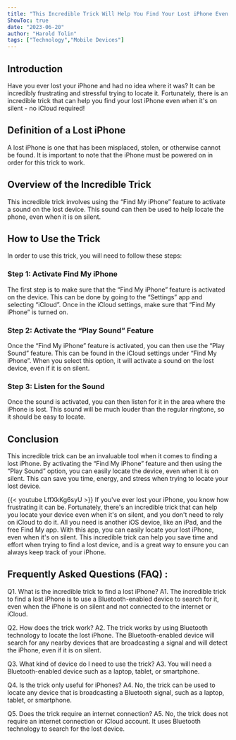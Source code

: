 ```yaml
---
title: "This Incredible Trick Will Help You Find Your Lost iPhone Even When It's On Silent - No iCloud Required!"
ShowToc: true 
date: "2023-06-20"
author: "Harold Tolin" 
tags: ["Technology","Mobile Devices"]
---
```

## Introduction 

Have you ever lost your iPhone and had no idea where it was? It can be incredibly frustrating and stressful trying to locate it. Fortunately, there is an incredible trick that can help you find your lost iPhone even when it's on silent - no iCloud required! 

## Definition of a Lost iPhone 

A lost iPhone is one that has been misplaced, stolen, or otherwise cannot be found. It is important to note that the iPhone must be powered on in order for this trick to work. 

## Overview of the Incredible Trick

This incredible trick involves using the “Find My iPhone” feature to activate a sound on the lost device. This sound can then be used to help locate the phone, even when it is on silent. 

## How to Use the Trick 

In order to use this trick, you will need to follow these steps: 

### Step 1: Activate Find My iPhone 

The first step is to make sure that the “Find My iPhone” feature is activated on the device. This can be done by going to the “Settings” app and selecting “iCloud”. Once in the iCloud settings, make sure that “Find My iPhone” is turned on. 

### Step 2: Activate the “Play Sound” Feature 

Once the “Find My iPhone” feature is activated, you can then use the “Play Sound” feature. This can be found in the iCloud settings under “Find My iPhone”. When you select this option, it will activate a sound on the lost device, even if it is on silent. 

### Step 3: Listen for the Sound 

Once the sound is activated, you can then listen for it in the area where the iPhone is lost. This sound will be much louder than the regular ringtone, so it should be easy to locate. 

## Conclusion 

This incredible trick can be an invaluable tool when it comes to finding a lost iPhone. By activating the “Find My iPhone” feature and then using the “Play Sound” option, you can easily locate the device, even when it is on silent. This can save you time, energy, and stress when trying to locate your lost device.

{{< youtube LffXkKg6syU >}} 
If you've ever lost your iPhone, you know how frustrating it can be. Fortunately, there's an incredible trick that can help you locate your device even when it's on silent, and you don't need to rely on iCloud to do it. All you need is another iOS device, like an iPad, and the free Find My app. With this app, you can easily locate your lost iPhone, even when it's on silent. This incredible trick can help you save time and effort when trying to find a lost device, and is a great way to ensure you can always keep track of your iPhone.

## Frequently Asked Questions (FAQ) :
Q1. What is the incredible trick to find a lost iPhone?
A1. The incredible trick to find a lost iPhone is to use a Bluetooth-enabled device to search for it, even when the iPhone is on silent and not connected to the internet or iCloud.

Q2. How does the trick work?
A2. The trick works by using Bluetooth technology to locate the lost iPhone. The Bluetooth-enabled device will search for any nearby devices that are broadcasting a signal and will detect the iPhone, even if it is on silent.

Q3. What kind of device do I need to use the trick?
A3. You will need a Bluetooth-enabled device such as a laptop, tablet, or smartphone.

Q4. Is the trick only useful for iPhones?
A4. No, the trick can be used to locate any device that is broadcasting a Bluetooth signal, such as a laptop, tablet, or smartphone.

Q5. Does the trick require an internet connection?
A5. No, the trick does not require an internet connection or iCloud account. It uses Bluetooth technology to search for the lost device.


